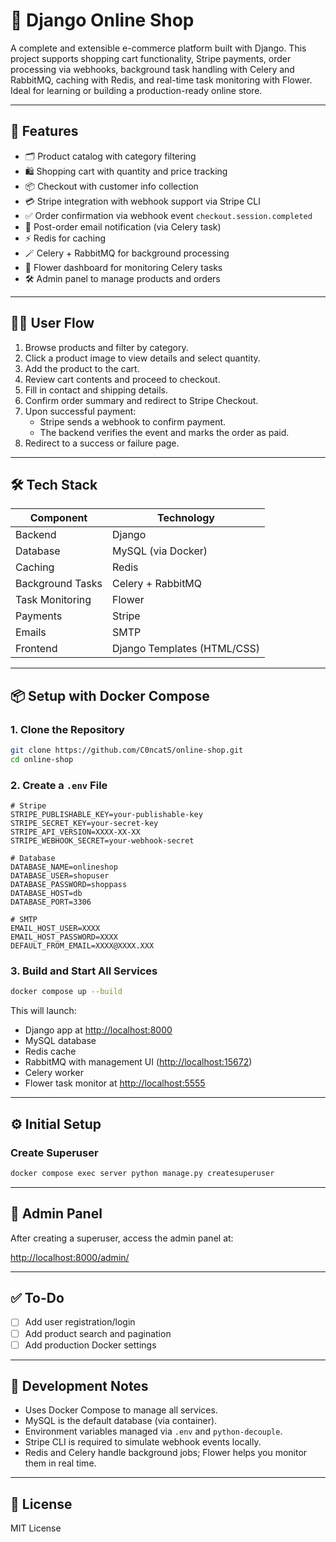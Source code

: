 # 🛒 Django Online Shop

A complete and extensible e-commerce platform built with Django. This project supports shopping cart functionality, Stripe payments, order processing via webhooks, background task handling with Celery and RabbitMQ, caching with Redis, and real-time task monitoring with Flower. Ideal for learning or building a production-ready online store.

---

## 🚀 Features

- 🗂️ Product catalog with category filtering  
- 🛍️ Shopping cart with quantity and price tracking  
- 📦 Checkout with customer info collection  
- 💳 Stripe integration with webhook support via Stripe CLI  
- ✅ Order confirmation via webhook event `checkout.session.completed`  
- 📧 Post-order email notification (via Celery task)  
- ⚡ Redis for caching  
- 🪄 Celery + RabbitMQ for background processing  
- 🌸 Flower dashboard for monitoring Celery tasks  
- 🛠️ Admin panel to manage products and orders  

---

## 🧑‍💻 User Flow

1. Browse products and filter by category.  
2. Click a product image to view details and select quantity.  
3. Add the product to the cart.  
4. Review cart contents and proceed to checkout.  
5. Fill in contact and shipping details.  
6. Confirm order summary and redirect to Stripe Checkout.  
7. Upon successful payment:  
   - Stripe sends a webhook to confirm payment.  
   - The backend verifies the event and marks the order as paid.  
8. Redirect to a success or failure page.  

---

## 🛠️ Tech Stack

| Component        | Technology         |
|------------------|--------------------|
| Backend          | Django              |
| Database         | MySQL (via Docker)  |
| Caching          | Redis               |
| Background Tasks | Celery + RabbitMQ   |
| Task Monitoring  | Flower              |
| Payments         | Stripe              |
| Emails           | SMTP |
| Frontend         | Django Templates (HTML/CSS) |

---

## 📦 Setup with Docker Compose

### 1. Clone the Repository

```bash
git clone https://github.com/C0ncatS/online-shop.git
cd online-shop
```

### 2. Create a `.env` File

```env
# Stripe
STRIPE_PUBLISHABLE_KEY=your-publishable-key
STRIPE_SECRET_KEY=your-secret-key
STRIPE_API_VERSION=XXXX-XX-XX
STRIPE_WEBHOOK_SECRET=your-webhook-secret

# Database
DATABASE_NAME=onlineshop
DATABASE_USER=shopuser
DATABASE_PASSWORD=shoppass
DATABASE_HOST=db
DATABASE_PORT=3306

# SMTP
EMAIL_HOST_USER=XXXX
EMAIL_HOST_PASSWORD=XXXX
DEFAULT_FROM_EMAIL=XXXX@XXXX.XXX
```

### 3. Build and Start All Services

```bash
docker compose up --build
```

This will launch:
- Django app at [http://localhost:8000](http://localhost:8000)  
- MySQL database  
- Redis cache  
- RabbitMQ with management UI ([http://localhost:15672](http://localhost:15672))  
- Celery worker  
- Flower task monitor at [http://localhost:5555](http://localhost:5555)

---

## ⚙️ Initial Setup

### Create Superuser

```bash
docker compose exec server python manage.py createsuperuser
```

---

## 🔐 Admin Panel

After creating a superuser, access the admin panel at:

[http://localhost:8000/admin/](http://localhost:8000/admin/)

---

## ✅ To-Do

- [ ] Add user registration/login  
- [ ] Add product search and pagination  
- [ ] Add production Docker settings  

---

## 🧪 Development Notes

- Uses Docker Compose to manage all services.  
- MySQL is the default database (via container).  
- Environment variables managed via `.env` and `python-decouple`.  
- Stripe CLI is required to simulate webhook events locally.  
- Redis and Celery handle background jobs; Flower helps you monitor them in real time.

---

## 📄 License

MIT License
